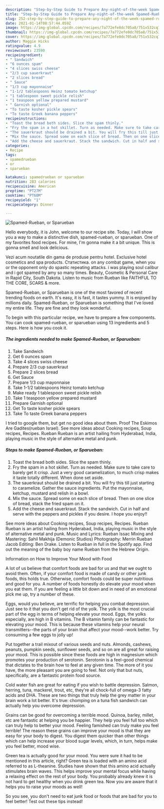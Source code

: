 ```yaml
---
description: "Step-by-Step Guide to Prepare Any-night-of-the-week Spamed-Rueban, or Sparueban"
title: "Step-by-Step Guide to Prepare Any-night-of-the-week Spamed-Rueban, or Sparueban"
slug: 252-step-by-step-guide-to-prepare-any-night-of-the-week-spamed-rueban-or-sparueban
date: 2021-01-14T08:57:44.059Z
image: https://img-global.cpcdn.com/recipes/7a772efe0dc705a8/751x532cq70/spamed-rueban-or-sparueban-recipe-main-photo.jpg
thumbnail: https://img-global.cpcdn.com/recipes/7a772efe0dc705a8/751x532cq70/spamed-rueban-or-sparueban-recipe-main-photo.jpg
cover: https://img-global.cpcdn.com/recipes/7a772efe0dc705a8/751x532cq70/spamed-rueban-or-sparueban-recipe-main-photo.jpg
author: Maggie Hicks
ratingvalue: 4.9
reviewcount: 23590
recipeingredient:
- " Sandwich"
- "6 ounces spam"
- "4 slices swiss cheese"
- "2/3 cup sauerkraut"
- "2 slices bread"
- " Sauce"
- "1/3 cup mayonnaise"
- "1-1/2 tablespoons Heinz tomato ketchup"
- "1 tablespoon sweet pickle relish"
- "1 teaspoon yellow prepared mustard"
- " Garnish optional"
- "To taste kosher pickle spears"
- "To taste Greek banana peppers"
recipeinstructions:
- "Toast the bread both sides. Slice the spam thinly."
- "Fry the spam in a hot skillet. Turn as needed. Make sure to take care to barely get it crisp. Just a very good caramelization, to much crisp makes it taste totally different. When done set aside."
- "The sauerkraut should be drained a bit. You will fry this till just starting to caramelize. Gather the sauce ingredients. Put the mayonnaise, ketchup, mustard and relish in a bowl."
- "Mix the sauce. Spread some on each slice of bread. Then on one slice of bread, stack the fried spam on it."
- "Add the cheese and sauerkraut. Stack the sandwich. Cut in half and serve with the peppers and pickles if you desire. I hope you enjoy!!"
categories:
- Recipe
tags:
- spamedrueban
- or
- sparueban

katakunci: spamedrueban or sparueban 
nutrition: 283 calories
recipecuisine: American
preptime: "PT27M"
cooktime: "PT60M"
recipeyield: "1"
recipecategory: Dinner

---
```



![Spamed-Rueban, or Sparueban](https://img-global.cpcdn.com/recipes/7a772efe0dc705a8/751x532cq70/spamed-rueban-or-sparueban-recipe-main-photo.jpg)

Hello everybody, it is John, welcome to our recipe site. Today, I will show you a way to make a distinctive dish, spamed-rueban, or sparueban. One of my favorites food recipes. For mine, I'm gonna make it a bit unique. This is gonna smell and look delicious.

Vezi acum noutatile din gama de produse pentru hotel. Exclusive hotel cosmetics and spa products. Статистика. on any combat game, when you or the opponent only do spastic repeating attacks. i was playing soul calibur and i got spamed by amy so many times. Beauty, Cosmetic &amp; Personal Care in Rapid City, South Dakota. Listen to music from Rueban like FAITHFUL TO THE CORE, SCARS &amp; more.

Spamed-Rueban, or Sparueban is one of the most favored of recent trending foods on earth. It's easy, it is fast, it tastes yummy. It is enjoyed by millions daily. Spamed-Rueban, or Sparueban is something that I've loved my entire life. They are fine and they look wonderful.


To begin with this particular recipe, we have to prepare a few components. You can cook spamed-rueban, or sparueban using 13 ingredients and 5 steps. Here is how you cook it.

<!--inarticleads1-->

##### The ingredients needed to make Spamed-Rueban, or Sparueban:

1. Take  Sandwich
1. Get 6 ounces spam
1. Take 4 slices swiss cheese
1. Prepare 2/3 cup sauerkraut
1. Prepare 2 slices bread
1. Get  Sauce
1. Prepare 1/3 cup mayonnaise
1. Take 1-1/2 tablespoons Heinz tomato ketchup
1. Make ready 1 tablespoon sweet pickle relish
1. Take 1 teaspoon yellow prepared mustard
1. Prepare  Garnish optional
1. Get To taste kosher pickle spears
1. Take To taste Greek banana peppers


I tried to google them, but get no good idea about them. Proof The Eskimos Are Gadites(rueban Israel). See more ideas about Cooking recipes, Soup recipes, Recipes. Rueban Rueban is an artist hailing from Hyderabad, India, playing music in the style of alternative metal and punk. 

<!--inarticleads2-->

##### Steps to make Spamed-Rueban, or Sparueban:

1. Toast the bread both sides. Slice the spam thinly.
1. Fry the spam in a hot skillet. Turn as needed. Make sure to take care to barely get it crisp. Just a very good caramelization, to much crisp makes it taste totally different. When done set aside.
1. The sauerkraut should be drained a bit. You will fry this till just starting to caramelize. Gather the sauce ingredients. Put the mayonnaise, ketchup, mustard and relish in a bowl.
1. Mix the sauce. Spread some on each slice of bread. Then on one slice of bread, stack the fried spam on it.
1. Add the cheese and sauerkraut. Stack the sandwich. Cut in half and serve with the peppers and pickles if you desire. I hope you enjoy!!


See more ideas about Cooking recipes, Soup recipes, Recipes. Rueban Rueban is an artist hailing from Hyderabad, India, playing music in the style of alternative metal and punk. Music and Lyrics: Rueban Issac Mixing and Mastering: Sahil Makhija (Demonic Studios) Photography: Merrin Rueban Jacob Editing: Ben Drake. Listen to Rueban in full in the Spotify app. Find out the meaning of the baby boy name Rueban from the Hebrew Origin. 

Information on How to Improve Your Mood with Food


A lot of us believe that comfort foods are bad for us and that we ought to avoid them. Often, if your comfort food is made of candy or other junk foods, this holds true. Otherwise, comfort foods could be super nutritious and good for you. A number of foods honestly do elevate your mood when you eat them. If you are feeling a little bit down and in need of an emotional pick me up, try a number of these.

Eggs, would you believe, are terrific for helping you combat depression. Just see to it that you don't get rid of the yolk. The yolk is the most crucial part of the egg in terms of helping elevate your mood. Eggs, the yolks especially, are high in B vitamins. The B vitamin family can be fantastic for elevating your mood. This is because these vitamins help your neural transmitters--the parts of your brain that affect your mood--work better. Try consuming a few eggs to jolly up!

Put together a trail mixout of various seeds and nuts. Almonds, cashews, peanuts, pumpkin seeds, sunflower seeds, and so on are all great for raising your mood. This is possible since these foods are high in magnesium which promotes your production of serotonin. Serotonin is a feel-good chemical that dictates to the brain how to feel at any given time. The more of it you have, the more pleasant you are going to feel. Not only that but nuts, specifically, are a fantastic protein food source.

Cold water fish are great for eating if you wish to battle depression. Salmon, herring, tuna, mackerel, trout, etc, they're all chock-full of omega-3 fatty acids and DHA. These are two things that truly help the grey matter in your brain work a lot better. It's true: chomping on a tuna fish sandwich can actually help you overcome depression. 

Grains can be good for overcoming a terrible mood. Quinoa, barley, millet, etc are fantastic at helping you be happier. They help you feel full too which can truly help to better your mood. Feeling famished can truly make you feel terrible! The reason these grains can improve your mood is that they are easy for your body to digest. You digest them quicker than other things which can help increase your blood sugar levels, which, in turn, helps make you feel better, mood wise.

Green tea is actually good for your mood. You were sure it had to be mentioned in this article, right? Green tea is loaded with an amino acid referred to as L-theanine. Studies have shown that this amino acid actually stimulates brain waves. This helps improve your mental focus while having a relaxing effect on the rest of your body. You probably already knew it is not hard to get healthy when you drink green tea. Now you are aware that it helps you to raise your moods as well!

So you see, you don't need to eat junk food or foods that are bad for you to feel better! Test out  these tips  instead!


